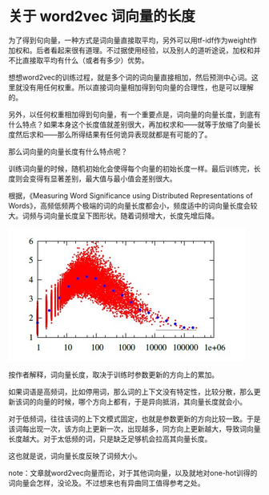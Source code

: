 # 关于 word2vec 词向量的长度

为了得到句向量，一种方式是词向量直接取平均，另外可以用tf-idf作为weight作加权和。后者看起来很有道理。不过据使用经验，以及别人的道听途说，加权和并不比直接取平均有什么（或者有多少）优势。

想想word2vec的训练过程，就是多个词的词向量直接相加，然后预测中心词。这里就没有用任何权重。所以直接词向量相加得到句向量的合理性，也是可以理解的。

另外，以任何权重相加得到句向量，有一个重要点是，词向量的向量长度，到底有什么特点？如果本身这个长度值就差别很大，再加权求和——就等于放缩了向量长度然后求和——那么所得结果有任何诡异表现就都是有可能的了。

那么词向量的向量长度有什么特点呢？

训练词向量的时候，随机初始化会使得每个向量的初始长度一样。最后训练完，长度则会变得有显著差别，最大值与最小值会差别很大。

根据，《Measuring Word Significance using Distributed Representations of Words》，高频低频两个极端的词的向量长度都会小，频度适中的词向量长度会较大。词频与词向量长度呈下图形状。随着词频增大，长度先增后降。

![word_emb_len_distribute](./img/word_emb_len_distribute.png)

按作者解释，词向量长度，取决于训练时参数更新的方向上的累加。

如果词语是高频词，比如停用词，那么词的上下文没有特定性，比较分散，那么更新该词的向量的时候，哪个方向上都有，于是异向抵消，其向量长度就会小。

对于低频词，往往该词的上下文模式固定，也就是参数更新的方向比较一致。于是该词每出现一次，该方向上更新一次，出现越多，同方向上更新越大，导致词向量长度越大。对于太低频的词，只是缺乏足够机会拉高其向量长度。

这也就是说，词向量长度反映了词频大小。

note：文章就word2vec向量而论，对于其他词向量，以及就地对one-hot训得的词向量会怎样，没论及。不过想来也有异曲同工值得参考之处。
